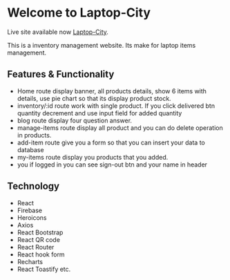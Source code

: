 # Welcome to Laptop-City

Live site available now [Laptop-City](https://laptop-city-inventory.web.app/).

This is a inventory management website. Its make for laptop items management.

## Features & Functionality

* Home route display banner, all products details, show 6 items with details, use pie chart so that its display product stock.
* inventory/:id route work with single product. If you click delivered btn quantity decrement and use input field for added quantity
* blog route display four question answer.
* manage-items route display all product and you can do delete operation in products.
* add-item route give you a form so that you can insert your data to database
* my-items route display you products that you added.
* you if logged in you can see sign-out btn and your name in header

## Technology

* React
* Firebase
* Heroicons
* Axios
* React Bootstrap
* React QR code
* React Router
* React hook form
* Recharts
* React Toastify etc.

